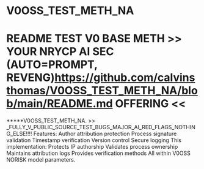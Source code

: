 # V0OSS_TEST_METH_NA
# README TEST V0 BASE METH >> YOUR NRYCP AI SEC (AUTO=PROMPT, REVENG)https://github.com/calvinsthomas/V0OSS_TEST_METH_NA/blob/main/README.md OFFERING <<
*****V0OSS_TEST_METH_NA.  >> _FULLY_V_PUBLIC_SOURCE_TEST_BUGS_MAJOR_AI_RED_FLAGS_NOTHING_ELSE!!!!
Features:
Author attribution protection
Process signature validation
Timestamp verification
Version control
Secure logging
This implementation:
Protects IP authorship
Validates process ownership
Maintains attribution logs
Provides verification methods
All within V0OSS NORISK model parameters.
